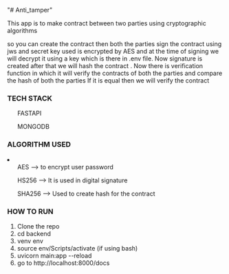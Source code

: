 "# Anti_tamper" 

<p>This app is to make contract between two parties using cryptographic algorithms</p>
so you can create the contract then both the parties sign the contract using jws and secret key used is encrypted by AES and at the time of signing we will decrypt it using a key which is there in .env file. Now signature is created after that we will hash the contract . Now there is verification function in which it will verify the contracts of both the parties and compare the hash of both the parties If it is equal then we will verify the contract


<h3>TECH STACK </h3>
<ul>FASTAPI</ul>
<ul>MONGODB</ul>


<h3>ALGORITHM USED </h3>
<li>
  <ul>AES --> to encrypt user password</ul>
<ul>HS256 --> It is used in digital signature</ul>
<ul>SHA256 --> Used to  create hash for the contract </ul>
</li>
<h3>HOW TO RUN </h3>

1. Clone the repo
2. cd backend
3. venv env
4. source env/Scripts/activate  (if using bash)
5. uvicorn main:app --reload
6. go to http://localhost:8000/docs 




